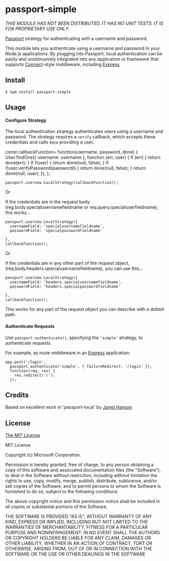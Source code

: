 # passport-simple

*THIS MODULE HAS NOT BEEN DISTRIBUTED. IT HAS NO UNIT TESTS.*
*IT IS FOR PROPRIETARY USE ONLY.*

[Passport](http://passportjs.org/) strategy for authenticating with a username
and password.

This module lets you authenticate using a username and password in your Node.js
applications.  By plugging into Passport, local authentication can be easily and
unobtrusively integrated into any application or framework that supports
[Connect](http://www.senchalabs.org/connect/)-style middleware, including
[Express](http://expressjs.com/).

## Install

    $ npm install passport-simple

## Usage

#### Configure Strategy

The local authentication strategy authenticates users using a username and
password.  The strategy requires a `verify` callback, which accepts these
credentials and calls `done` providing a user.

  const callbackFunction=
      function(username, password, done) {
        User.findOne({ username: username }, function (err, user) {
          if (err) { return done(err); }
          if (!user) { return done(null, false); }
          if (!user.verifyPassword(password)) { return done(null, false); }
          return done(null, user);
        });
      };

    passport.use(new LocalStrategy(callbackFunction));
    
Or

If the credentials are in the request body (reg.body.specialusernamefieldname or
req.query.specialuserfieldname), this works...
  
    passport.use(new LocalStrategy({
      usernameField: 'specialusernamefieldname',
      passwordField: 'specialpasswordfieldname'
      
    },
    callbackFunction));

Or

if the credentials are in any other part of the request object,
(req.body.headers.specialusernamefieldname), you can use this...

    passport.use(new LocalStrategy({
      usernameField: 'headers.specialusernamefieldname',
      passwordField: 'headers.specialpasswordfieldname'
      
    },
    callbackFunction));

This works for any part of the request object you can describe with a dotted path.
    

#### Authenticate Requests

Use `passport.authenticate()`, specifying the `'simple'` strategy, to
authenticate requests.

For example, as route middleware in an [Express](http://expressjs.com/)
application:

    app.post('/login', 
      passport.authenticate('simple', { failureRedirect: '/login' }),
      function(req, res) {
        res.redirect('/');
      });



## Credits

  Based on excellent work in 'passport-local' by [Jared Hanson](http://github.com/jaredhanson)

## License

[The MIT License](http://opensource.org/licenses/MIT)

MIT License

Copyright (c) Microsoft Corporation.

Permission is hereby granted, free of charge, to any person obtaining a copy
of this software and associated documentation files (the "Software"), to deal
in the Software without restriction, including without limitation the rights
to use, copy, modify, merge, publish, distribute, sublicense, and/or sell
copies of the Software, and to permit persons to whom the Software is
furnished to do so, subject to the following conditions:

The above copyright notice and this permission notice shall be included in all
copies or substantial portions of the Software.

THE SOFTWARE IS PROVIDED "AS IS", WITHOUT WARRANTY OF ANY KIND, EXPRESS OR
IMPLIED, INCLUDING BUT NOT LIMITED TO THE WARRANTIES OF MERCHANTABILITY,
FITNESS FOR A PARTICULAR PURPOSE AND NONINFRINGEMENT. IN NO EVENT SHALL THE
AUTHORS OR COPYRIGHT HOLDERS BE LIABLE FOR ANY CLAIM, DAMAGES OR OTHER
LIABILITY, WHETHER IN AN ACTION OF CONTRACT, TORT OR OTHERWISE, ARISING FROM,
OUT OF OR IN CONNECTION WITH THE SOFTWARE OR THE USE OR OTHER DEALINGS IN THE
SOFTWARE

